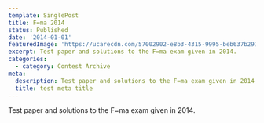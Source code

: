 ```yaml
---
template: SinglePost
title: F=ma 2014
status: Published
date: '2014-01-01'
featuredImage: 'https://ucarecdn.com/57002902-e8b3-4315-9995-beb637b29128/'
excerpt: Test paper and solutions to the F=ma exam given in 2014.
categories:
  - category: Contest Archive
meta:
  description: Test paper and solutions to the F=ma exam given in 2014.
  title: test meta title
---
```

Test paper and solutions to the F=ma exam given in 2014.